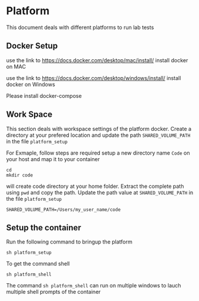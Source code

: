 # Platform
This document deals with different platforms to run lab tests 

## Docker Setup

use the link to https://docs.docker.com/desktop/mac/install/ install docker on MAC

use the link to https://docs.docker.com/desktop/windows/install/ install docker on Windows 

Please install docker-compose 

## Work Space
This section deals with workspace settings of the platform docker. 
Create a directory at your prefered location and update the path `SHARED_VOLUME_PATH` in the file `platform_setup`

For Exmaple, follow steps are required setup a new directory name `Code` on your host and map it to your container 

```
cd
mkdir code
```

will create code directory at your home folder. Extract the complete path using `pwd` and copy the path. Update the path value at `SHARED_VOLUME_PATH` in the file `platform_setup`

```
SHARED_VOLUME_PATH=/Users/my_user_name/code
```


## Setup the container 

Run the following command to bringup the platform

`sh platform_setup`

To get the command shell

`sh platform_shell`

The command `sh platform_shell` can run on multiple windows to lauch multiple shell prompts of the container





